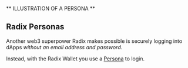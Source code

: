 ** ILLUSTRATION OF A PERSONA **

## Radix Personas

Another web3 superpower Radix makes possible is securely logging into dApps _without an email address and password_.

Instead, with the Radix Wallet you use a [Persona](?glossaryAnchor=personas) to login.
